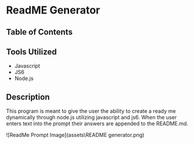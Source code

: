 # ReadME Generator 

## Table of Contents

## Tools Utilized 
* Javascript
* JS6
* Node.js

## Description
This program is meant to give the user the ability to create a ready me dynamically through node.js utilizing javascript and js6. When the user enters text into the prompt their answers are appended to the README.md.



![ReadMe Prompt Image](assets\README generator.png)
